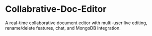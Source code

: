 # Collabrative-Doc-Editor
A real-time collaborative document editor with multi-user live editing, rename/delete features, chat, and MongoDB integration.
